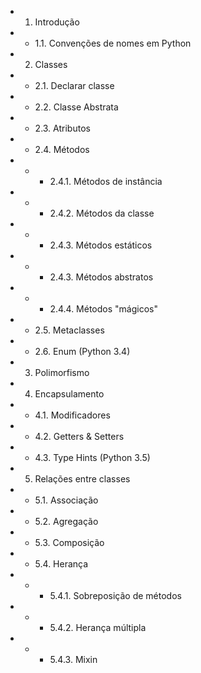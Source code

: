 - 1. Introdução
- - 1.1. Convenções de nomes em Python   
- 2. Classes
- - 2.1. Declarar classe
- - 2.2. Classe Abstrata
- - 2.3. Atributos
- - 2.4. Métodos
- - - 2.4.1. Métodos de instância
- - - 2.4.2. Métodos da classe
- - - 2.4.3. Métodos estáticos
- - - 2.4.3. Métodos abstratos
- - - 2.4.4. Métodos "mágicos"
- - 2.5. Metaclasses
- - 2.6. Enum (Python 3.4)
- 3. Polimorfismo
- 4. Encapsulamento
- - 4.1. Modificadores
- - 4.2. Getters & Setters
- - 4.3. Type Hints (Python 3.5)
- 5. Relações entre classes
- - 5.1. Associação
- - 5.2. Agregação
- - 5.3. Composição
- - 5.4. Herança
- - - 5.4.1. Sobreposição de métodos
- - - 5.4.2. Herança múltipla
- - - 5.4.3. Mixin